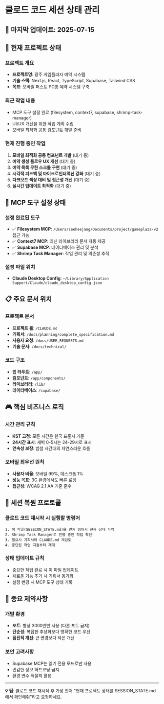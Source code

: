 # 클로드 코드 세션 상태 관리

## 📅 마지막 업데이트: 2025-07-15

## 🎯 현재 프로젝트 상태

### 프로젝트 개요
- **프로젝트명**: 광주 게임플라자 예약 시스템
- **기술 스택**: Next.js, React, TypeScript, Supabase, Tailwind CSS
- **목표**: 모바일 퍼스트 PC방 예약 시스템 구축

### 최근 작업 내용
- MCP 도구 설정 완료 (filesystem, context7, supabase, shrimp-task-manager)
- UI/UX 개선을 위한 작업 계획 수립
- 모바일 최적화 공통 컴포넌트 개발 준비

### 현재 진행 중인 작업
1. **모바일 최적화 공통 컴포넌트 개발** (대기 중)
2. **예약 생성 플로우 UX 개선** (대기 중)
3. **예약 목록 무한 스크롤 구현** (대기 중)
4. **시각적 피드백 및 마이크로인터랙션 강화** (대기 중)
5. **다크모드 색상 대비 및 접근성 개선** (대기 중)
6. **실시간 업데이트 최적화** (대기 중)

## 🔧 MCP 도구 설정 상태

### 설정 완료된 도구
- ✅ **Filesystem MCP**: `/Users/seeheejang/Documents/project/gameplaza-v2` 접근 가능
- ✅ **Context7 MCP**: 최신 라이브러리 문서 자동 제공
- ✅ **Supabase MCP**: 데이터베이스 관리 및 분석
- ✅ **Shrimp Task Manager**: 작업 관리 및 의존성 추적

### 설정 파일 위치
- **Claude Desktop Config**: `~/Library/Application Support/Claude/claude_desktop_config.json`

## 📋 주요 문서 위치

### 프로젝트 문서
- **프로젝트 룰**: `/CLAUDE.md`
- **기획서**: `/docs/planning/complete_specification.md`
- **사용자 요청**: `/docs/USER_REQUESTS.md`
- **기술 문서**: `/docs/technical/`

### 코드 구조
- **앱 라우트**: `/app/`
- **컴포넌트**: `/app/components/`
- **라이브러리**: `/lib/`
- **데이터베이스**: `/supabase/`

## 🎮 핵심 비즈니스 로직

### 시간 관리 규칙
- **KST 고정**: 모든 시간은 한국 표준시 기준
- **24시간 표시**: 새벽 0-5시는 24-29시로 표시
- **연속성 보장**: 밤샘 시간대의 자연스러운 흐름

### 모바일 최우선 원칙
- **사용자 비율**: 모바일 99%, 데스크톱 1%
- **성능 목표**: 3G 환경에서도 빠른 로딩
- **접근성**: WCAG 2.1 AA 기준 준수

## 🔄 세션 복원 프로토콜

### 클로드 코드 재시작 시 실행할 명령어
```
1. 이 파일(SESSION_STATE.md)을 먼저 읽어서 현재 상태 파악
2. Shrimp Task Manager로 진행 중인 작업 확인
3. 필요시 기획서와 CLAUDE.md 재검토
4. 중단된 작업 지점부터 재개
```

### 상태 업데이트 규칙
- 중요한 작업 완료 시 이 파일 업데이트
- 새로운 기능 추가 시 기획서 동기화
- 설정 변경 시 MCP 도구 상태 기록

## 🚨 중요 제약사항

### 개발 환경
- **포트**: 항상 3000번만 사용 (다른 포트 금지)
- **단순성**: 복잡한 추상화보다 명확한 코드 우선
- **점진적 개선**: 큰 변경보다 작은 개선

### 보안 고려사항
- Supabase MCP는 읽기 전용 모드로만 사용
- 민감한 정보 하드코딩 금지
- 환경 변수 적절히 활용

---

**💡 팁**: 클로드 코드 재시작 후 가장 먼저 "현재 프로젝트 상태를 SESSION_STATE.md에서 확인해줘"라고 요청하세요.